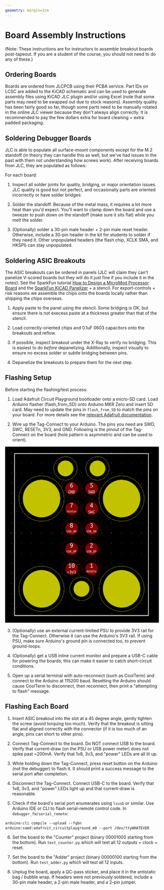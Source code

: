```yaml
---
geometry: margin=3cm
---
```


# Board Assembly Instructions

(Note: These instructions are for instructors to assemble breakout boards post-tapeout. If you are a student of the course, you should not need to do any of these.)

## Ordering Boards

Boards are ordered from JLCPCB using their PCBA service. Part IDs on LCSC are added to the KiCAD schematic and can be used to generate assembly files using KiCAD JLC plugin and/or using Excel (note that some parts may need to be swapped out due to stock reasons). Assembly quality has been fairly good so far, though some parts need to be manually rotated in the online JLC viewer because they don't always align correctly. It is recommended to pay the few dollars extra for board cleaning + extra padded packaging.

## Soldering Debugger Boards

JLC is able to populate all surface-mount components except for the M.2 standoff (in theory they can handle this as well, but we've had issues in the past with them not understanding how screws work). After receiving boards from JLC, they are populated as follows:

For each board:

1. Inspect all solder joints for quality, bridging, or major orientation issues. JLC quality is good but not perfect, and occasionally parts are oriented incorrectly or have solder bridges:

2. Solder the standoff. Because of the metal mass, it requires a lot more heat than you'd expect. You'll want to clamp down the board and use a tweezer to push down on the standoff (make sure it sits flat) while you melt the solder.

3. (Optionally) solder a 30-pin male header + 2-pin male reset header. Otherwise, include a 30-pin header in the kit for students to solder if they need it. Other unpopulated headers (the flash chip, XCLK SMA, and HKSPI) can stay unpopulated.

## Soldering ASIC Breakouts

The ASIC breakouts can be ordered in panels (JLC will claim they can't panelize V-scored boards but they will do it just fine if you include it in the notes). See the SparkFun tutorial [How to Design a MicroMod Processor Board](https://learn.sparkfun.com/tutorials/designing-with-micromod/all#how-to-design-a-micromod-processor-board) and the [SparkFun KiCAD Panelizer](https://github.com/sparkfun/SparkFun_KiCad_Panelizer) + a stencil. For export-controls + risk reasons we assemble the chips onto the boards locally rather than shipping the chips overseas.

1. Apply paste to the panel using the stencil. Some bridging is OK, but ensure there is not execess paste at a thickness greater than that of the stencil.

2. Load correctly-oriented chips and 0.1uF 0603 capacitors onto the breakouts and reflow.

3. If possible, inspect breakout under the X-Ray to verify no bridging. This is easiest to do _before_ depanelizing. Additionally, inspect visually to ensure no excess solder or subtle bridging between pins.

4. Depanelize the breakouts to prepare them for the next step.

## Flashing Setup

Before starting the flashing/test process:

1. Load Adafruit Circuit Playground bootloader onto a micro-SD card. Load Arduino flasher (flash_from_SD) onto Arduino MKR Zero and insert SD card. May need to update the pins in `flash_from_SD` to match the pins on your board. For more details see the [relevant Adafruit documentation](https://learn.adafruit.com/programming-an-m0-using-an-arduino/overview).

2. Wire up the Tag-Connect to your Arduino. The pins you need are SWD, SWC, RESETn, 3V3, and GND. Following is the pinout of the Tag-Connect on the board (hole pattern is asymmetric and can be used to orient).

![](imgs/tagconnect.png)

3. (Optionally) use an external current-limited PSU to provide 3V3 rail for the Tag-Connect. Otherwise it can use the Arduino's 3V3 rail. If using PSU, make sure Arduino's ground pin is connected too, to prevent ground-loops.

4. (Optionally) get a USB inline current monitor and prepare a USB-C cable for powering the boards; this can make it easier to catch short-circuit conditions.

5. Open up a serial terminal with auto-reconnect (such as CoolTerm) and connect to the Arduino at 115200 baud. Resetting the Arduino should cause CoolTerm to disconnect, then reconnect, then print a "attempting to flash" message.

## Flashing Each Board

1. Insert ASIC breakout into the slot at a 45 degree angle, gently tighten the screw (avoid torquing too much). Verify that the breakout is sitting flat and aligned correctly with the connector (if it is too much of an angle, pins can short to other pins).

2. Connect Tag-Connect to the board. Do NOT connect USB to the board. Verify that current-draw (on the PSU or USB power meter) does not spike past \~200mA. Verify that 1v8, 3v3, and "power" LEDs are all lit up.

3. While holding down the Tag-Connect, press reset button on the Arduino (not the debugger) to flash it. It should print a success message to the serial port after completion.

4. Disconnect the Tag-Connect. Connect USB-C to the board. Verify that 1v8, 3v3, and "power" LEDs light up and that current-draw is reasonable.

5. Check if the board's serial port enumerates using `lsusb` or similar. Use Arduino IDE or CLI to flash serial-remote control code. In `debugger_fw/serial_remote`:

```
arduino-cli compile --upload --fqbn arduino:samd:adafruit_circuitplayground_m0 --port /dev/ttyWHATEVER
```

6. Set the board to the "Counter" project (binary 00001000 starting from the bottom). Run `test_counter.py` which will test all 12 outputs + clock + reset.

7. Set the board to the "Adder" project (binary 00000100 starting from the bottom). Run `test_adder.py` which will test all 12 inputs.

8. Unplug the board, apply a QC-pass sticker, and place it in the antistatic bag / bubble wrap. If headers were not previously soldered, include a 30-pin male header, a 2-pin male header, and a 2-pin jumper.


